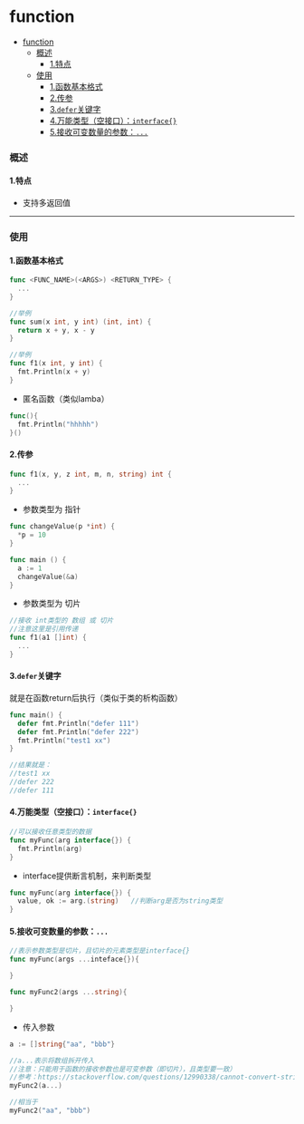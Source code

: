 # function

<!-- @import "[TOC]" {cmd="toc" depthFrom=1 depthTo=6 orderedList=false} -->
<!-- code_chunk_output -->

- [function](#function)
    - [概述](#概述)
      - [1.特点](#1特点)
    - [使用](#使用)
      - [1.函数基本格式](#1函数基本格式)
      - [2.传参](#2传参)
      - [3.`defer`关键字](#3defer关键字)
      - [4.万能类型（空接口）：`interface{}`](#4万能类型空接口interface)
      - [5.接收可变数量的参数：`...`](#5接收可变数量的参数)

<!-- /code_chunk_output -->

### 概述

#### 1.特点

* 支持多返回值

***

### 使用

#### 1.函数基本格式
```go
func <FUNC_NAME>(<ARGS>) <RETURN_TYPE> {
  ...
}

//举例
func sum(x int, y int) (int, int) {
  return x + y, x - y
}

//举例
func f1(x int, y int) {
  fmt.Println(x + y)
}
```

* 匿名函数（类似lamba）
```go
func(){
  fmt.Println("hhhhh")
}()
```

#### 2.传参

```go
func f1(x, y, z int, m, n, string) int {
  ...
}
```

* 参数类型为 指针
```go
func changeValue(p *int) {
  *p = 10
}

func main () {
  a := 1
  changeValue(&a)
}
```

* 参数类型为 切片
```go
//接收 int类型的 数组 或 切片
//注意这里是引用传递
func f1(a1 []int) {
  ...
}
```

#### 3.`defer`关键字
就是在函数return后执行（类似于类的析构函数）
```go
func main() {
  defer fmt.Println("defer 111")
  defer fmt.Println("defer 222")
  fmt.Println("test1 xx")
}

//结果就是：
//test1 xx
//defer 222
//defer 111
```

#### 4.万能类型（空接口）：`interface{}`
```go
//可以接收任意类型的数据
func myFunc(arg interface{}) {
  fmt.Println(arg)
}
```

* interface提供断言机制，来判断类型
```go
func myFunc(arg interface{}) {
  value, ok := arg.(string)   //判断arg是否为string类型
}
```

#### 5.接收可变数量的参数：`...`
```go
//表示参数类型是切片，且切片的元素类型是interface{}
func myFunc(args ...inteface{}){

}

func myFunc2(args ...string){

}
```

* 传入参数
```go
a := []string{"aa", "bbb"}

//a...表示将数组拆开传入
//注意：只能用于函数的接收参数也是可变参数（即切片），且类型要一致）
//参考：https://stackoverflow.com/questions/12990338/cannot-convert-string-to-interface
myFunc2(a...)

//相当于
myFunc2("aa", "bbb")
```
